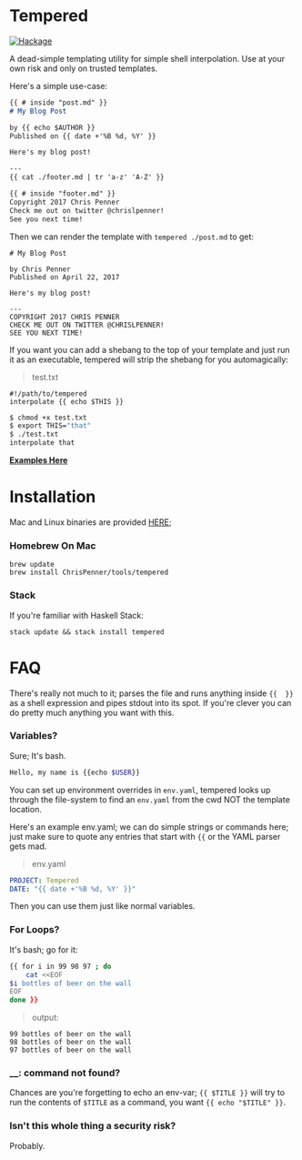 Tempered
======

[![Hackage](https://img.shields.io/badge/hackage-latest-green.svg)](https://hackage.haskell.org/package/tempered)

A dead-simple templating utility for simple shell interpolation.
Use at your own risk and only on trusted templates.

Here's a simple use-case:

```md
{{ # inside "post.md" }}
# My Blog Post

by {{ echo $AUTHOR }}
Published on {{ date +'%B %d, %Y' }}

Here's my blog post!

---
{{ cat ./footer.md | tr 'a-z' 'A-Z' }}
```

```md
{{ # inside "footer.md" }}
Copyright 2017 Chris Penner
Check me out on twitter @chrislpenner!
See you next time!
```

Then we can render the template with `tempered ./post.md` to get:

```
# My Blog Post

by Chris Penner
Published on April 22, 2017

Here's my blog post!

---
COPYRIGHT 2017 CHRIS PENNER
CHECK ME OUT ON TWITTER @CHRISLPENNER!
SEE YOU NEXT TIME!
```

If you want you can add a shebang to the top of your template and just run it
as an executable, tempered will strip the shebang for you automagically:

> test.txt
```
#!/path/to/tempered
interpolate {{ echo $THIS }}
```

```bash
$ chmod +x test.txt
$ export THIS="that"
$ ./test.txt
interpolate that
```

[**Examples Here**](https://github.com/ChrisPenner/tempered/tree/master/examples)

Installation
============

Mac and Linux binaries are provided [HERE](https://github.com/ChrisPenner/tempered/releases/latest);

### Homebrew On Mac

```
brew update
brew install ChrisPenner/tools/tempered
```

### Stack
If you're familiar with Haskell Stack:

```
stack update && stack install tempered
```

FAQ
=====

There's really not much to it; parses the file and runs anything
inside `{{  }}` as a shell expression and pipes stdout into its spot.
If you're clever you can do pretty much anything you want with this.

### Variables?

Sure; It's bash.

```bash
Hello, my name is {{echo $USER}}
```

You can set up environment overrides in `env.yaml`, tempered looks up through
the file-system to find an `env.yaml` from the cwd NOT the template location.

Here's an example env.yaml; we can do simple strings or commands here; just make
sure to quote any entries that start with `{{` or the YAML parser gets mad.

> env.yaml
```yaml
PROJECT: Tempered
DATE: "{{ date +'%B %d, %Y' }}"
```

Then you can use them just like normal variables.

### For Loops? 

It's bash; go for it:
```bash
{{ for i in 99 98 97 ; do
    cat <<EOF
$i bottles of beer on the wall
EOF
done }}
```

> output:
```
99 bottles of beer on the wall
98 bottles of beer on the wall
97 bottles of beer on the wall
```

### \_\_: command not found?

Chances are you're forgetting to echo an env-var;
`{{ $TITLE }}` will try to run the contents of `$TITLE` as a command, you want
`{{ echo "$TITLE" }}`.

### Isn't this whole thing a security risk?

Probably.
